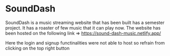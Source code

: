 # SoundDash
SoundDash is a music streaming website that has been built has a semester project. It has a roaster of few music that it can play now. The website has been hosted on the following link => https://sound-dash-music.netlify.app/

Here the login and signup functinalities were not able to host so refrain from clicking on the top right button
